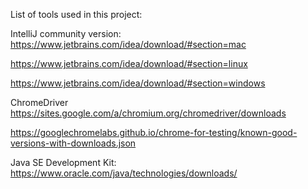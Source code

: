 List of tools used in this project: 

IntelliJ community version:
https://www.jetbrains.com/idea/download/#section=mac

https://www.jetbrains.com/idea/download/#section=linux 

https://www.jetbrains.com/idea/download/#section=windows 

ChromeDriver
https://sites.google.com/a/chromium.org/chromedriver/downloads

https://googlechromelabs.github.io/chrome-for-testing/known-good-versions-with-downloads.json

Java SE Development Kit:
https://www.oracle.com/java/technologies/downloads/

